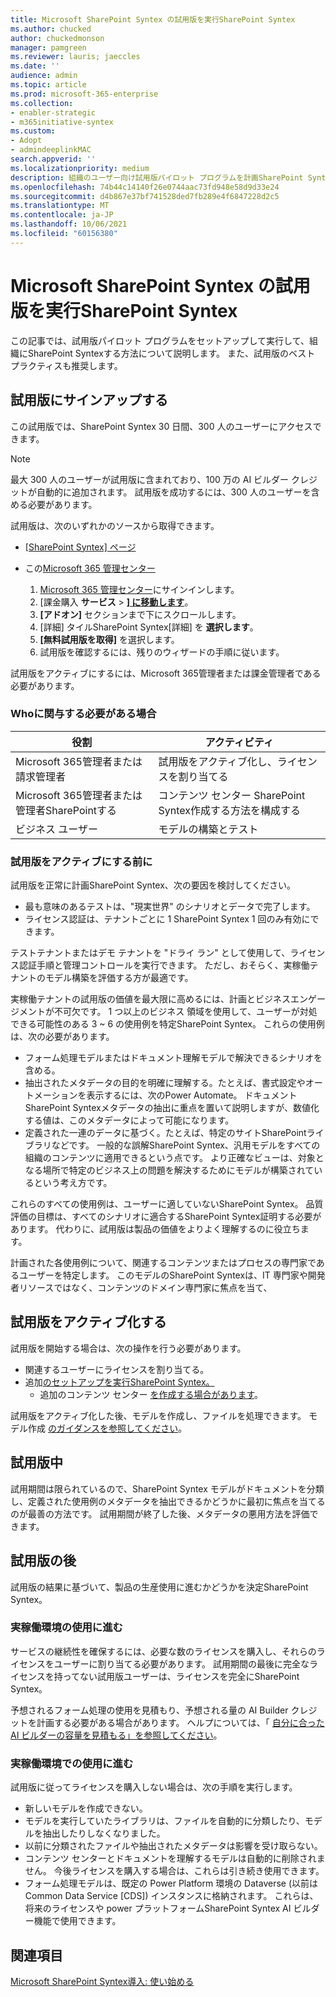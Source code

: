 ```yaml
---
title: Microsoft SharePoint Syntex の試用版を実行SharePoint Syntex
ms.author: chucked
author: chuckedmonson
manager: pamgreen
ms.reviewer: lauris; jaeccles
ms.date: ''
audience: admin
ms.topic: article
ms.prod: microsoft-365-enterprise
ms.collection:
- enabler-strategic
- m365initiative-syntex
ms.custom:
- Adopt
- admindeeplinkMAC
search.appverid: ''
ms.localizationpriority: medium
description: 組織のユーザー向け試用版パイロット プログラムを計画SharePoint Syntexする方法について学習します。
ms.openlocfilehash: 74b44c14140f26e0744aac73fd948e58d9d33e24
ms.sourcegitcommit: d4b867e37bf741528ded7fb289e4f6847228d2c5
ms.translationtype: MT
ms.contentlocale: ja-JP
ms.lasthandoff: 10/06/2021
ms.locfileid: "60156380"
---
```

# <a name="run-a-trial-of-microsoft-sharepoint-syntex"></a>Microsoft SharePoint Syntex の試用版を実行SharePoint Syntex

この記事では、試用版パイロット プログラムをセットアップして実行して、組織にSharePoint Syntexする方法について説明します。 また、試用版のベスト プラクティスも推奨します。

## <a name="sign-up-for-a-trial"></a>試用版にサインアップする

この試用版では、SharePoint Syntex 30 日間、300 人のユーザーにアクセスできます。

> [!NOTE]
> 最大 300 人のユーザーが試用版に含まれており、100 万の AI ビルダー クレジットが自動的に追加されます。 試用版を成功するには、300 人のユーザーを含める必要があります。

試用版は、次のいずれかのソースから取得できます。

- [[SharePoint Syntex] ページ](https://www.microsoft.com/microsoft-365/enterprise/sharepoint-syntex?activetab=pivot:overviewtab)

- この[Microsoft 365 管理センター](https://admin.microsoft.com)
    1. [Microsoft 365 管理センター](https://admin.microsoft.com)にサインインします。
    2. [課金購入 **サービス**  >  <a href="https://go.microsoft.com/fwlink/p/?linkid=868433" target="_blank">**] に移動します**</a>。
    3. **[アドオン]** セクションまで下にスクロールします。
    4. [詳細] タイルSharePoint Syntex[詳細] を **選択します**。
    5. **[無料試用版を取得]** を選択します。
    6. 試用版を確認するには、残りのウィザードの手順に従います。

試用版をアクティブにするには、Microsoft 365管理者または課金管理者である必要があります。

### <a name="who-should-be-involved-in-a-trial"></a>Whoに関与する必要がある場合

|役割|アクティビティ|
|---|---|
|Microsoft 365管理者または請求管理者|試用版をアクティブ化し、ライセンスを割り当てる|
|Microsoft 365管理者または管理者SharePointする|コンテンツ センター SharePoint Syntex作成する方法を構成する|
|ビジネス ユーザー|モデルの構築とテスト|

### <a name="before-you-activate-a-trial"></a>試用版をアクティブにする前に

試用版を正常に計画SharePoint Syntex、次の要因を検討してください。

- 最も意味のあるテストは、"現実世界" のシナリオとデータで完了します。
- ライセンス認証は、テナントごとに 1 SharePoint Syntex 1 回のみ有効にできます。

テストテナントまたはデモ テナントを "ドライ ラン" として使用して、ライセンス認証手順と管理コントロールを実行できます。 ただし、おそらく、実稼働テナントのモデル構築を評価する方が最適です。

実稼働テナントの試用版の価値を最大限に高めるには、計画とビジネスエンゲージメントが不可欠です。 1 つ以上のビジネス 領域を使用して、ユーザーが対処できる可能性のある 3 ~ 6 の使用例を特定SharePoint Syntex。 これらの使用例は、次の必要があります。

- フォーム処理モデルまたはドキュメント理解モデルで解決できるシナリオを含める。
- 抽出されたメタデータの目的を明確に理解する。たとえば、書式設定やオートメーションを表示するには、次のPower Automate。 ドキュメントSharePoint Syntexメタデータの抽出に重点を置いて説明しますが、数値化する値は、このメタデータによって可能になります。
- 定義された一連のデータに基づく。たとえば、特定のサイトSharePointライブラリなどです。 一般的な誤解SharePoint Syntex、汎用モデルをすべての組織のコンテンツに適用できるという点です。 より正確なビューは、対象となる場所で特定のビジネス上の問題を解決するためにモデルが構築されているという考え方です。

これらのすべての使用例は、ユーザーに適していないSharePoint Syntex。 品質評価の目標は、すべてのシナリオに適合するSharePoint Syntex証明する必要があります。 代わりに、試用版は製品の価値をよりよく理解するのに役立ちます。

計画された各使用例について、関連するコンテンツまたはプロセスの専門家であるユーザーを特定します。 このモデルのSharePoint Syntexは、IT 専門家や開発者リソースではなく、コンテンツのドメイン専門家に焦点を当て、

## <a name="activate-a-trial"></a>試用版をアクティブ化する

試用版を開始する場合は、次の操作を行う必要があります。

- 関連するユーザーにライセンスを割り当てる。
- 追加[のセットアップを実行SharePoint Syntex。](set-up-content-understanding.md)
  - 追加のコンテンツ センター [を作成する場合があります](create-a-content-center.md)。

試用版をアクティブ化した後、モデルを作成し、ファイルを処理できます。 モデル作成 [のガイダンスを参照してください](create-a-content-center.md)。

## <a name="during-a-trial"></a>試用版中

試用期間は限られているので、SharePoint Syntex モデルがドキュメントを分類し、定義された使用例のメタデータを抽出できるかどうかに最初に焦点を当てるのが最善の方法です。 試用期間が終了した後、メタデータの悪用方法を評価できます。

## <a name="after-a-trial"></a>試用版の後

試用版の結果に基づいて、製品の生産使用に進むかどうかを決定SharePoint Syntex。

### <a name="proceed-to-production-use"></a>実稼働環境の使用に進む

サービスの継続性を確保するには、必要な数のライセンスを購入し、それらのライセンスをユーザーに割り当てる必要があります。 試用期間の最後に完全なライセンスを持ってない試用版ユーザーは、ライセンスを完全にSharePoint Syntex。

予想されるフォーム処理の使用を見積もり、予想される量の AI Builder クレジットを計画する必要がある場合があります。 ヘルプについては、「 [自分に合った AI ビルダーの容量を見積もる」を参照してください](https://powerapps.microsoft.com/ai-builder-calculator/)。

### <a name="dont-proceed-to-production-use"></a>実稼働環境での使用に進む

試用版に従ってライセンスを購入しない場合は、次の手順を実行します。

- 新しいモデルを作成できない。
- モデルを実行していたライブラリは、ファイルを自動的に分類したり、モデルを抽出したりしなくなりました。
- 以前に分類されたファイルや抽出されたメタデータは影響を受け取らない。
- コンテンツ センターとドキュメントを理解するモデルは自動的に削除されません。 今後ライセンスを購入する場合は、これらは引き続き使用できます。
- フォーム処理モデルは、既定の Power Platform 環境の Dataverse (以前は Common Data Service [CDS]) インスタンスに格納されます。 これらは、将来のライセンスや power プラットフォームSharePoint Syntex AI ビルダー機能で使用できます。

## <a name="see-also"></a>関連項目

[Microsoft SharePoint Syntex導入: 使い始める](adoption-getstarted.md)
